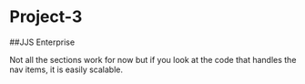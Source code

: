 # Project-3

##JJS Enterprise

Not all the sections work for now but if you look at the code that handles the nav items, it is easily scalable.
